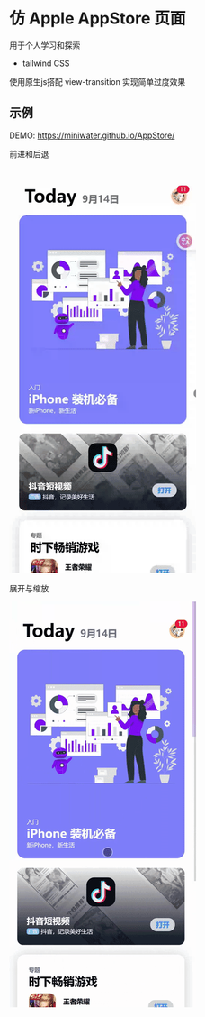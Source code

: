 # 仿 Apple AppStore 页面

用于个人学习和探索

- tailwind CSS

使用原生js搭配 view-transition 实现简单过度效果

## 示例

DEMO: <https://miniwater.github.io/AppStore/>

前进和后退

![前进和后退](/images/demo1.gif "前进和后退")

展开与缩放

![展开与缩放](/images/demo2.gif "展开与缩放")
